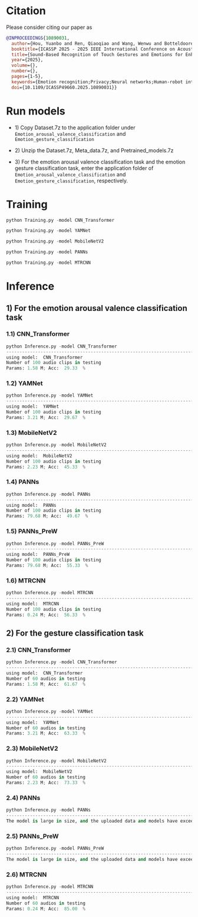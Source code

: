# Citation
Please consider citing our paper as
```bibtex
@INPROCEEDINGS{10890031,
  author={Hou, Yuanbo and Ren, Qiaoqiao and Wang, Wenwu and Botteldooren, Dick},
  booktitle={ICASSP 2025 - 2025 IEEE International Conference on Acoustics, Speech and Signal Processing (ICASSP)}, 
  title={Sound-Based Recognition of Touch Gestures and Emotions for Enhanced Human-Robot Interaction}, 
  year={2025},
  volume={},
  number={},
  pages={1-5},
  keywords={Emotion recognition;Privacy;Neural networks;Human-robot interaction;Humanoid robots;Skin;Real-time systems;Low latency communication;Speech processing;Signal resolution;Affective computing;emotion classification;touch gestures;humanoid robots;multi-temporal resolution CNN},
  doi={10.1109/ICASSP49660.2025.10890031}}
```
# Run models

- 1\) Copy Dataset.7z to the application folder under `Emotion_arousal_valence_classification` and `Emotion_gesture_classification`

- 2\) Unzip the Dataset.7z, Meta_data.7z, and Pretrained_models.7z

- 3\) For the emotion arousal valence classification task and the emotion gesture classification task, enter the application folder of `Emotion_arousal_valence_classification` and `Emotion_gesture_classification`, respectively.

# Training

```python 
python Training.py -model CNN_Transformer
```
```python 
python Training.py -model YAMNet
```
```python 
python Training.py -model MobileNetV2
```
```python 
python Training.py -model PANNs
```
```python 
python Training.py -model MTRCNN
```

# Inference

## 1) For the emotion arousal valence classification task

### 1.1) CNN_Transformer 
```python 
python Inference.py -model CNN_Transformer
----------------------------------------------------------------------------------------
using model:  CNN_Transformer
Number of 100 audio clips in testing
Params: 1.58 M; Acc:  29.33  % 
```

### 1.2) YAMNet 
```python 
python Inference.py -model YAMNet
----------------------------------------------------------------------------------------
using model:  YAMNet
Number of 100 audio clips in testing
Params: 3.21 M; Acc:  29.67  %
```

### 1.3) MobileNetV2 
```python 
python Inference.py -model MobileNetV2
----------------------------------------------------------------------------------------
using model:  MobileNetV2
Number of 100 audio clips in testing
Params: 2.23 M; Acc:  45.33  %
```

### 1.4) PANNs 
```python 
python Inference.py -model PANNs
----------------------------------------------------------------------------------------
using model:  PANNs
Number of 100 audio clips in testing
Params: 79.68 M; Acc:  49.67  %
```

### 1.5) PANNs_PreW 
```python 
python Inference.py -model PANNs_PreW
----------------------------------------------------------------------------------------
using model:  PANNs_PreW
Number of 100 audio clips in testing
Params: 79.68 M; Acc:  55.33  %
```

### 1.6) MTRCNN 
```python 
python Inference.py -model MTRCNN
----------------------------------------------------------------------------------------
using model:  MTRCNN
Number of 100 audio clips in testing
Params: 0.24 M; Acc:  56.33  %
```

## 2) For the gesture classification task

### 2.1) CNN_Transformer 
```python 
python Inference.py -model CNN_Transformer
----------------------------------------------------------------------------------------
using model:  CNN_Transformer
Number of 60 audios in testing
Params: 1.58 M; Acc:  61.67  %
```

### 2.2) YAMNet 
```python 
python Inference.py -model YAMNet
----------------------------------------------------------------------------------------
using model:  YAMNet
Number of 60 audios in testing
Params: 3.21 M; Acc:  63.33  %
```

### 2.3) MobileNetV2 
```python 
python Inference.py -model MobileNetV2
----------------------------------------------------------------------------------------
using model:  MobileNetV2
Number of 60 audios in testing
Params: 2.23 M; Acc:  73.33  %
```

### 2.4) PANNs 
```python 
python Inference.py -model PANNs
----------------------------------------------------------------------------------------
The model is large in size, and the uploaded data and models have exceeded 1 GB. Uploading this model further will exceed the GitHub storage limit. Please follow the training instructions to train this model yourself.
```

### 2.5) PANNs_PreW 
```python 
python Inference.py -model PANNs_PreW
----------------------------------------------------------------------------------------
The model is large in size, and the uploaded data and models have exceeded 1 GB. Uploading this model further will exceed the GitHub storage limit. Please follow the training instructions to train this model yourself.
```

### 2.6) MTRCNN 
```python 
python Inference.py -model MTRCNN
----------------------------------------------------------------------------------------
using model:  MTRCNN
Number of 60 audios in testing
Params: 0.24 M; Acc:  85.00  %
```

